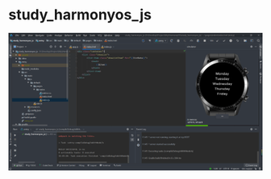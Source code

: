 # study_harmonyos_js

![](https://raw.githubusercontent.com/zhuanglong/image_store/master/img/20200913120144.png)